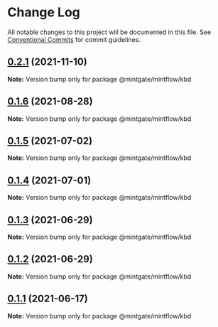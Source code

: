 # Change Log

All notable changes to this project will be documented in this file.
See [Conventional Commits](https://conventionalcommits.org) for commit guidelines.

## [0.2.1](https://github.com/vechai/vechaiui/compare/@mintgate/mintflow/kbd@0.1.6...@mintgate/mintflow/kbd@0.2.1) (2021-11-10)

**Note:** Version bump only for package @mintgate/mintflow/kbd





## [0.1.6](https://github.com/vechai/vechaiui/compare/@mintgate/mintflow/kbd@0.1.5...@mintgate/mintflow/kbd@0.1.6) (2021-08-28)

**Note:** Version bump only for package @mintgate/mintflow/kbd





## [0.1.5](https://github.com/vechai/vechaiui/compare/@mintgate/mintflow/kbd@0.1.4...@mintgate/mintflow/kbd@0.1.5) (2021-07-02)

**Note:** Version bump only for package @mintgate/mintflow/kbd





## [0.1.4](https://github.com/vechai/vechaiui/compare/@mintgate/mintflow/kbd@0.1.3...@mintgate/mintflow/kbd@0.1.4) (2021-07-01)

**Note:** Version bump only for package @mintgate/mintflow/kbd





## [0.1.3](https://github.com/vechai/vechaiui/compare/@mintgate/mintflow/kbd@0.1.2...@mintgate/mintflow/kbd@0.1.3) (2021-06-29)

**Note:** Version bump only for package @mintgate/mintflow/kbd





## [0.1.2](https://github.com/vechai/vechaiui/compare/@mintgate/mintflow/kbd@0.1.1...@mintgate/mintflow/kbd@0.1.2) (2021-06-29)

**Note:** Version bump only for package @mintgate/mintflow/kbd





## [0.1.1](https://github.com/vechai/vechaiui/compare/@mintgate/mintflow/kbd@0.1.0...@mintgate/mintflow/kbd@0.1.1) (2021-06-17)

**Note:** Version bump only for package @mintgate/mintflow/kbd
